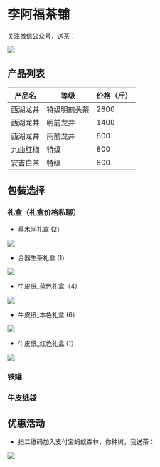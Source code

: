 # 李阿福茶铺

关注微信公众号，送茶：

![](weixin/assets/images/qrcode.jpg)

## 产品列表

|产品名   |  等级       | 价格（斤）|
| ---    |  ---       |  ---     |
|西湖龙井 | 特级明前头茶 | 2800     |
|西湖龙井 | 明前龙井     | 1400    |
|西湖龙井 | 雨前龙井     | 600     |
|九曲红梅 | 特级         | 800     |
|安吉白茶 | 特级         | 800     |

## 包装选择

### 礼盒（礼盒价格私聊）

* 草木间礼盒 (2）

![](weixin/assets/images/packages/草木间礼盒.png)

* 合器生茶礼盒 (1）

![](weixin/assets/images/packages/合器生茶.png)

* 牛皮纸_蓝色礼盒（4）

![](weixin/assets/images/packages/牛皮纸_蓝色礼盒.png)

* 牛皮纸_本色礼盒 (6）

![](weixin/assets/images/packages/牛皮纸_本色礼盒.png)

* 牛皮纸_红色礼盒 (1）

![](weixin/assets/images/packages/牛皮纸_红色礼盒.png)



### 铁罐

### 牛皮纸袋

## 优惠活动

* 扫二维码加入支付宝蚂蚁森林，你种树，我送茶：

![](donates/assets/images/mayisenlin.png)
